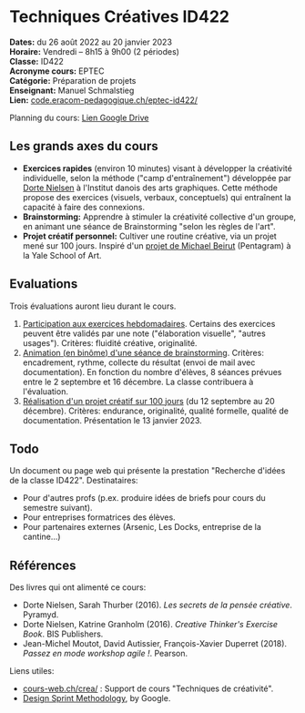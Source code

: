 # Techniques Créatives ID422

**Dates:** du 26 août 2022 au 20 janvier 2023  
**Horaire:** Vendredi – 8h15 à 9h00 (2 périodes)  
**Classe:** ID422  
**Acronyme cours:** EPTEC  
**Catégorie:** Préparation de projets  
**Enseignant:** Manuel Schmalstieg  
**Lien:** [code.eracom-pedagogique.ch/eptec-id422/](https://code.eracom-pedagogique.ch/eptec-id422/)

Planning du cours: [Lien Google Drive](https://docs.google.com/spreadsheets/d/1mg5jHjgy4jUX91HR-OXavUNMV0SPCRml7QySmD5yuYY/edit?usp=sharing)

## Les grands axes du cours

- **Exercices rapides** (environ 10 minutes) visant à développer la créativité individuelle, selon la méthode ("camp d'entraînement") développée par [Dorte Nielsen](https://www.creativethinker.com/) à l'Institut danois des arts graphiques. Cette méthode propose des exercices (visuels, verbaux, conceptuels) qui entraînent la capacité à faire des connexions.
- **Brainstorming:** Apprendre à stimuler la créativité collective d'un groupe, en animant une séance de Brainstorming "selon les règles de l'art".
- **Projet créatif personnel:** Cultiver une routine créative, via un projet mené sur 100 jours. Inspiré d'un [projet de Michael Beirut](https://designbriefs.ch/100-day-project/) (Pentagram) à la Yale School of Art.

## Evaluations

Trois évaluations auront lieu durant le cours.

1. [Participation aux exercices hebdomadaires](eval-exercice.html). Certains des exercices peuvent être validés par une note ("élaboration visuelle", "autres usages"). Critères: fluidité créative, originalité.
2. [Animation (en binôme) d'une séance de brainstorming](animation-brainstorming.html). Critères: encadrement, rythme, collecte du résultat (envoi de mail avec documentation). En fonction du nombre d'élèves, 8 séances prévues entre le 2 septembre et 16 décembre. La classe contribuera à l'évaluation.
3. [Réalisation d'un projet créatif sur 100 jours](projet-100-jours.html) (du 12 septembre au 20 décembre). Critères: endurance, originalité, qualité formelle, qualité de documentation. Présentation le 13 janvier 2023.

## Todo 

Un document ou page web qui présente la prestation "Recherche d'idées de la classe ID422". Destinataires:

- Pour d'autres profs (p.ex. produire idées de briefs pour cours du semestre suivant).
- Pour entreprises formatrices des élèves.
- Pour partenaires externes (Arsenic, Les Docks, entreprise de la cantine...)

## Références

Des livres qui ont alimenté ce cours:

- Dorte Nielsen, Sarah Thurber (2016). *Les secrets de la pensée créative*. Pyramyd.
- Dorte Nielsen, Katrine Granholm (2016). *Creative Thinker's Exercise Book*. BIS Publishers.
- Jean-Michel Moutot, David Autissier, François-Xavier Duperret (2018). *Passez en mode workshop agile !*. Pearson.

Liens utiles:

* [cours-web.ch/crea/](https://cours-web.ch/crea/) : Support de cours "Techniques de créativité".
* [Design Sprint Methodology](https://designsprintkit.withgoogle.com/methodology/overview), by Google.